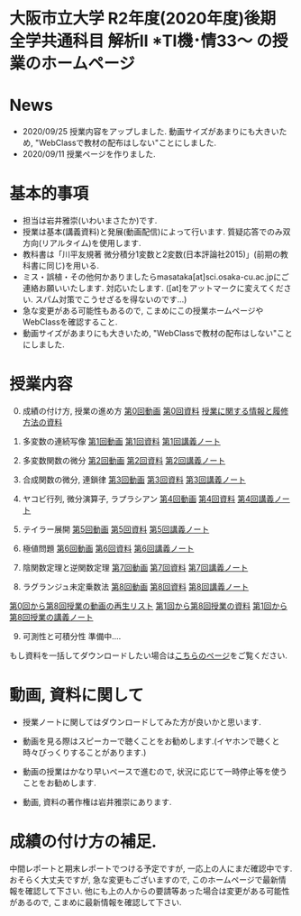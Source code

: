 # 大阪市立大学 R2年度(2020年度)後期 全学共通科目 解析Ⅱ *TⅠ機･情33～ の授業のホームページ

# News
- 2020/09/25 授業内容をアップしました. 動画サイズがあまりにも大きいため, "WebClassで教材の配布はしない"ことにしました. 
- 2020/09/11 授業ページを作りました.

# 基本的事項

- 担当は岩井雅崇(いわいまさたか)です.
- 授業は基本(講義資料)と発展(動画配信)によって行います. 質疑応答でのみ双方向(リアルタイム)を使用します.
- 教科書は「川平友規著 微分積分1変数と2変数(⽇本評論社2015)」(前期の教科書に同じ)を⽤いる.
- ミス・誤植・その他何かありましたらmasataka[at]sci.osaka-cu.ac.jpにご連絡お願いいたします. 対応いたします. ([at]をアットマークに変えてください. スパム対策でこうせざるを得ないのです...)
- 急な変更がある可能性もあるので, こまめにこの授業ホームページやWebClassを確認すること.
- 動画サイズがあまりにも大きいため, "WebClassで教材の配布はしない"ことにしました. 

# 授業内容

0. 成績の付け方, 授業の進め方 [第0回動画](https://www.youtube.com/watch?v=P_AeifrLu3M&t=21s) [第0回資料](https://github.com/masataka123/class/blob/master/2020_autumn/materials/0_成績の付け方_授業の進め方.pdf)
[授業に関する情報と履修方法の資料](https://github.com/masataka123/class/blob/master/2020_autumn/materials/0_授業に関する情報と履修方法ver2.pdf)

1. 多変数の連続写像 [第1回動画](https://www.youtube.com/watch?v=vMxVvZJghqY) [第1回資料](https://github.com/masataka123/class/blob/master/2020_autumn/materials/1_多変数の連続写像.pdf) [第1回講義ノート](https://github.com/masataka123/class/blob/master/2020_autumn/materials/1_第一回講義の授業ノート.pdf)

2. 多変数関数の微分 [第2回動画](https://www.youtube.com/watch?v=VhBUJNEKI3c) [第2回資料](https://github.com/masataka123/class/blob/master/2020_autumn/materials/2_多変数関数の微分.pdf) [第2回講義ノート](https://github.com/masataka123/class/blob/master/2020_autumn/materials/2_第二回講義の授業ノート.pdf)

3. 合成関数の微分, 連鎖律 [第3回動画](https://www.youtube.com/watch?v=sQuecZC2IH0) [第3回資料](https://github.com/masataka123/class/blob/master/2020_autumn/materials/3_合成関数の微分と連鎖律.pdf) [第3回講義ノート](https://github.com/masataka123/class/blob/master/2020_autumn/materials/3_第三回講義の授業ノート.pdf)

4. ヤコビ行列, 微分演算子, ラプラシアン [第4回動画](https://www.youtube.com/watch?v=NEkrTTWmJTo) [第4回資料](https://github.com/masataka123/class/blob/master/2020_autumn/materials/4_ヤコビ行列_微分演算子_ラプラシアン.pdf) [第4回講義ノート](https://github.com/masataka123/class/blob/master/2020_autumn/materials/4_第四回講義の授業ノート.pdf)

5. テイラー展開 [第5回動画](https://www.youtube.com/watch?v=bTllwn6QrYw) [第5回資料](https://github.com/masataka123/class/blob/master/2020_autumn/materials/5_テイラー展開.pdf) [第5回講義ノート](https://github.com/masataka123/class/blob/master/2020_autumn/materials/5_第五回講義の授業ノート.pdf)

6. 極値問題 [第6回動画](https://www.youtube.com/watch?v=KIvsBZX3KUg) [第6回資料](https://github.com/masataka123/class/blob/master/2020_autumn/materials/6_極値問題.pdf) [第6回講義ノート](https://github.com/masataka123/class/blob/master/2020_autumn/materials/6_第六回講義の授業ノート.pdf)

7. 陰関数定理と逆関数定理 [第7回動画](https://www.youtube.com/watch?v=15T2-84lZqg) [第7回資料](https://github.com/masataka123/class/blob/master/2020_autumn/materials/7_陰関数定理と逆関数定理.pdf) [第7回講義ノート](https://github.com/masataka123/class/blob/master/2020_autumn/materials/7_第七回講義の授業ノート.pdf)

8. ラグランジュ未定乗数法 [第8回動画](https://www.youtube.com/watch?v=MXm_fcoJqrg) [第8回資料](https://github.com/masataka123/class/blob/master/2020_autumn/materials/8_ラグランジュ未定乗数法.pdf) [第8回講義ノート](https://github.com/masataka123/class/blob/master/2020_autumn/materials/8_第八回講義の授業ノート.pdf)

[第0回から第8回授業の動画の再生リスト](https://www.youtube.com/playlist?list=PLZDOK-K3OuvDcAm3IpYLE0jHXbLW7QCS5)
[第1回から第8回授業の資料](https://github.com/masataka123/class/blob/master/2020_autumn/materials/0_第1回講義から第8回講義の資料まとめ.pdf)
[第1回から第8回授業の講義ノート](https://github.com/masataka123/class/blob/master/2020_autumn/materials/0_第一回から第八回までの講義の授業ノート.pdf)

9. 可測性と可積分性  準備中....

もし資料を一括してダウンロードしたい場合は[こちらのページ](https://github.com/masataka123/class/tree/master/2020_autumn/materials)をご覧ください.

# 動画, 資料に関して

- 授業ノートに関してはダウンロードしてみた方が良いかと思います.

- 動画を見る際はスピーカーで聴くことをお勧めします.(イヤホンで聴くと時々びっくりすることがあります.)

- 動画の授業はかなり早いペースで進むので, 状況に応じて一時停止等を使うことをお勧めします.

- 動画, 資料の著作権は岩井雅崇にあります.

# 成績の付け方の補足. 

中間レポートと期末レポートでつける予定ですが, 一応上の人にまだ確認中です.
おそらく大丈夫ですが, 急な変更もございますので, このホームページで最新情報を確認して下さい.
他にも上の人からの要請等あった場合は変更がある可能性があるので, こまめに最新情報を確認して下さい.





